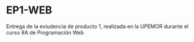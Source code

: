 # EP1-WEB
Entrega de la eviudencia de producto 1, realizada en la UPEMOR durante el curso 8A de Programación Web
